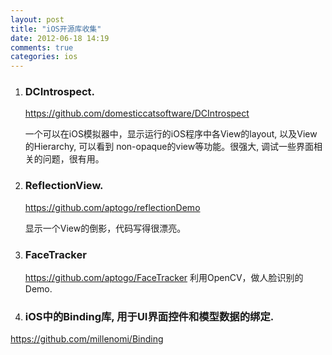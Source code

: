 ```yaml
---
layout: post
title: "iOS开源库收集"
date: 2012-06-18 14:19
comments: true
categories: ios
---
```


<!-- more -->
1. ### DCIntrospect.
   <https://github.com/domesticcatsoftware/DCIntrospect>
   
   一个可以在iOS模拟器中，显示运行的iOS程序中各View的layout, 以及View的Hierarchy, 可以看到
   non-opaque的view等功能。很强大, 调试一些界面相关的问题，很有用。
   
2. ### ReflectionView.
   <https://github.com/aptogo/reflectionDemo>
   
   显示一个View的倒影，代码写得很漂亮。
   
3. ### FaceTracker

   <https://github.com/aptogo/FaceTracker>
   利用OpenCV，做人脸识别的Demo.
   
4. ### iOS中的Binding库, 用于UI界面控件和模型数据的绑定.
  <https://github.com/millenomi/Binding>